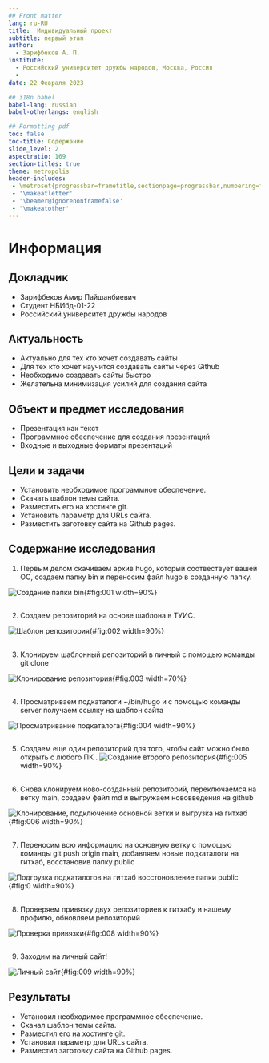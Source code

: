 ```yaml
---
## Front matter
lang: ru-RU
title:  Индивидуальный проект 
subtitle: первый этап
author:
  - Зарифбеков А. П.
institute:
  - Российский университет дружбы народов, Москва, Россия
  - 
date: 22 Февраля 2023

## i18n babel
babel-lang: russian
babel-otherlangs: english

## Formatting pdf
toc: false
toc-title: Содержание
slide_level: 2
aspectratio: 169
section-titles: true
theme: metropolis
header-includes:
 - \metroset{progressbar=frametitle,sectionpage=progressbar,numbering=fraction}
 - '\makeatletter'
 - '\beamer@ignorenonframefalse'
 - '\makeatother'
---
```


# Информация

## Докладчик


  * Зарифбеков Амир Пайшанбиевич 
  * Студент НБИбд-01-22
  * Российский университет дружбы народов


## Актуальность

- Актуально для тех кто хочет создавать сайты 
- Для тех кто хочет научится создавать сайты через Github
- Необходимо создавать сайты быстро
- Желательна минимизация усилий для создания сайта

## Объект и предмет исследования

- Презентация как текст
- Программное обеспечение для создания презентаций
- Входные и выходные форматы презентаций

## Цели и задачи

- Установить необходимое программное обеспечение.
- Скачать шаблон темы сайта.
- Разместить его на хостинге git.
- Установить параметр для URLs сайта.
- Разместить заготовку сайта на Github pages.

## Содержание исследования

1. Первым делом скачиваем архив hugo, который соотвествует вашей ОС, создаем папку bin и переносим файл hugo в созданную папку.

![Создание папки bin](image/1.png){#fig:001 width=90%}

##

2. Создаем репозиторий на основе шаблона в ТУИС.

![Шаблон репозитория](image/2.png){#fig:002 width=90%}

##

3. Клонируем шаблонный репозиторий в личный с помощью команды git clone

![Клонирование репозитория](image/3.png){#fig:003 width=70%}

##

4. Просматриваем подкаталоги ~/bin/hugo и с помощью команды server получаем ссылку на шаблон сайта

![Просматривание подкаталога](image/4.png){#fig:004 width=90%}

##

5. Создаем еще один репозиторий для того, чтобы сайт можно было открыть с любого ПК
.
![Создание второго репозитория](image/5.png){#fig:005 width=90%}

##

6. Снова клонируем ново-созданный репозиторий, переключаемся на ветку main, создаем файл md и выгружаем нововведения на github

![Клонирование, подключение основной ветки и выгрузка на гитхаб](image/6.png){#fig:006 width=90%}

##

7. Переносим всю информацию на основную ветку с помощью команды git push origin main, добавляем новые подкаталоги на гитхаб, восстановив папку public 

![Подгрузка подкаталогов на гитхаб восстоновление папки public](image/7.png){#fig:0 width=90%}

##

8. Проверяем привязку двух репозиториев к гитхабу и нашему профилю, обновляем репозиторий

![Проверка привязки](image/8.png){#fig:008 width=90%}

##

9. Заходим на личный сайт! 

![Личный сайт](image/9.png){#fig:009 width=90%}

## Результаты

- Установил необходимое программное обеспечение.
- Скачал шаблон темы сайта.
- Разместил его на хостинге git.
- Установил параметр для URLs сайта.
- Разместил заготовку сайта на Github pages.



